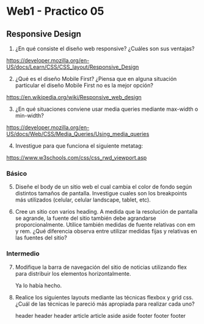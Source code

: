 # Web1 - Practico 05

## Responsive Design

1. ¿En qué consiste el diseño web responsive? ¿Cuáles son sus ventajas?

https://developer.mozilla.org/en-US/docs/Learn/CSS/CSS_layout/Responsive_Design

2. ¿Qué es el diseño Mobile First? ¿Piensa que en alguna situación particular el diseño Mobile First no es la mejor opción?

https://en.wikipedia.org/wiki/Responsive_web_design

3. ¿En qué situaciones conviene usar media queries  mediante max-width o min-width?

https://developer.mozilla.org/en-US/docs/Web/CSS/Media_Queries/Using_media_queries

4. Investigue para que funciona el siguiente metatag:

https://www.w3schools.com/css/css_rwd_viewport.asp

### Básico

5. Diseñe el body de un sitio web el cual cambia el color de fondo según distintos tamaños de pantalla. Investigue cuales son los breakpoints más utilizados (celular, celular landscape, tablet, etc).

6. Cree un sitio con varios heading. A medida que la resolución de pantalla se agrande, la fuente del sitio también debe agrandarse proporcionalmente. Utilice también medidas de fuente relativas con em y rem. ¿Qué diferencia observa entre utilizar medidas fijas y relativas en las fuentes del sitio?

### Intermedio

7. Modifique la barra de navegación del sitio de noticias utilizando flex para distribuir los elementos horizontalmente.

    Ya lo había hecho.

8. Realice los siguientes layouts mediante las técnicas flexbox y grid css. ¿Cuál de las técnicas le pareció más apropiada para realizar cada uno?

    header     header header 
    article    article aside
    aside      footer footer
    footer

